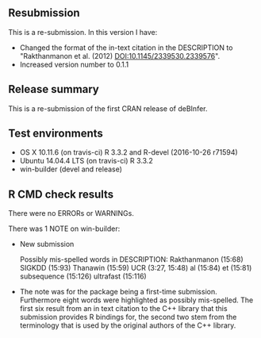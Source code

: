 ## Resubmission
This is a re-submission. In this version I have:

* Changed the format of the in-text citation in the DESCRIPTION to "Rakthanmanon et al. (2012) <DOI:10.1145/2339530.2339576>".
* Increased version number to 0.1.1

## Release summary

This is a re-submission of the first CRAN release of deBInfer.


## Test environments
* OS X 10.11.6 (on travis-ci) R 3.3.2 and R-devel (2016-10-26 r71594)
* Ubuntu 14.04.4 LTS (on travis-ci) R 3.3.2
* win-builder (devel and release)

## R CMD check results
There were no ERRORs or WARNINGs.

There was 1 NOTE on win-builder:

* New submission

  Possibly mis-spelled words in DESCRIPTION:
  Rakthanmanon (15:68)
  SIGKDD (15:93)
  Thanawin (15:59)
  UCR (3:27, 15:48)
  al (15:84)
  et (15:81)
  subsequence (15:126)
  ultrafast (15:116)



* The note was for the package being a first-time submission.
  Furthermore eight words were highlighted as possibly mis-spelled. The first six result from an in text citation to the C++ library that this submission provides R bindings for, the second two stem from the terminology that is used by the original authors of the C++ library.
